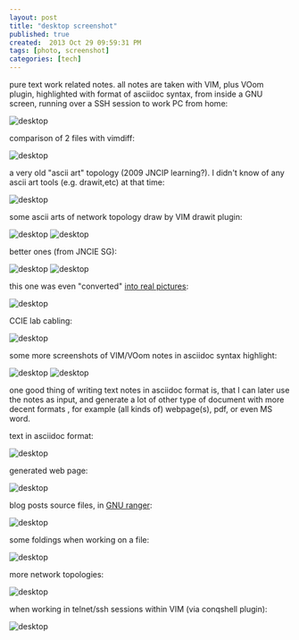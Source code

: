 ```yaml
---
layout: post
title: "desktop screenshot"
published: true
created:  2013 Oct 29 09:59:31 PM
tags: [photo, screenshot]
categories: [tech]
---
```


<!--
![desktop](/images/screen-capture/desktop 1_152.png)
-->
pure text work related notes.  all notes are taken with VIM, plus VOom
plugin, highlighted with format of asciidoc syntax, from inside a GNU screen,
running over a SSH session to work PC from home: 

![desktop](/images/screen-capture/screen-capture-20131024232356.png)

comparison of 2 files with vimdiff:

![desktop](/images/screen-capture/Selection_016.png)

a very old "ascii art" topology (2009 JNCIP learning?). I didn't know of any
ascii art tools (e.g. drawit,etc) at that time:

![desktop](/images/screen-capture/Selection_038.png)

some ascii arts of network topology draw by VIM drawit plugin:

![desktop](/images/screen-capture/Selection_051.png)
![desktop](/images/screen-capture/Selection_059.png)

better ones (from JNCIE SG):

![desktop](/images/screen-capture/Selection_075.png)
![desktop](/images/screen-capture/Selection_077.png)

this one was even "converted" [into real
pictures](http://pinggit.github.io/tech/2013/04/29/ascii-art-shaape/):


![desktop](/images/screen-capture/Selection_087.png)

CCIE lab cabling:

![desktop](/images/screen-capture/Selection_119.png)

some more screenshots of VIM/VOom notes in asciidoc syntax highlight:

![desktop](/images/screen-capture/Selection_168.png)
![desktop](/images/screen-capture/Selection_233.png)

one good thing of writing text notes in asciidoc format is, that I can later
use the notes as input, and generate a lot of other type of document with more
decent formats , for example (all kinds of) webpage(s), pdf, or even MS word.

text in asciidoc format:

![desktop](/images/screen-capture/Selection_239.png)

generated web page:

![desktop](/images/screen-capture/Selection_240.png)

blog posts source files, in [GNU ranger](http://ranger.nongnu.org/):

![desktop](/images/screen-capture/Selection_244.png)

some foldings when working on a file:

![desktop](/images/screen-capture/Selection_245.png)

more network topologies:

![desktop](/images/screen-capture/Selection_247.png)

when working in telnet/ssh sessions within VIM (via conqshell plugin):

![desktop](/images/screen-capture/Selection_257.png)
